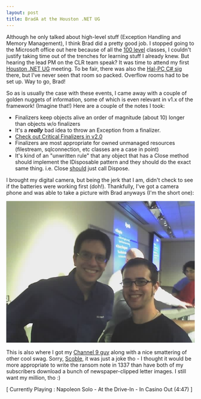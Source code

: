 ```yaml
---
layout: post
title: BradA at the Houston .NET UG
---
```

Although he only talked about high-level stuff (Exception Handling and Memory 
Management), I think Brad did a pretty good job. I stopped going to the 
Microsoft office out here because of all the <a href="http://support.microsoft.com/?scid=http://support.microsoft.com%2Fservicedesks%2Fwebcasts%2Flevels.asp">100 
level</a> classes, I couldn't justify taking time out of the trenches for 
learning stuff I already knew. But hearing the lead PM on the CLR team speak? It 
was time to attend my first <a href="http://hdnug.org/hdnug/home.aspx">Houston 
.NET UG</a> meeting. To be fair, there was also the <a href="http://www.hal-pc.org/~odiswooten/csharp/">Hal-PC C# sig</a> there, but 
I've never seen that room so packed. Overflow rooms had to be set up. Way to go, 
Brad!

So as is usually the case with these events, I came away with a couple of 
golden nuggets of information, some of which is even relevant in v1.x of the 
framework! (Imagine that!) Here are a couple of the notes I took:

* Finalizers keep objects alive an order of magnitude (about 10) longer than objects w/o finalizers 
* It's a <strong><em>really</em></strong> bad idea to throw an Exception from a finalizer. 
* <a href="http://blogs.msdn.com/cbrumme/archive/2004/02/20/77460.aspx">Check out Critical Finalizers in v2.0</a> 
* Finalizers are most appropriate for owned unmanaged resources (filestream, sqlconnection, etc classes are a case in point) 
* It's kind of an "unwritten rule" that any object that has a Close method should implement the IDisposable pattern and they should do the exact same thing. i.e. Close <u>should</u> just call Dispose.

I brought my digital camera, but being the jerk that I am, didn't check to 
see if the batteries were working first (doh!). Thankfully, I've got a camera 
phone and was able to take a picture with Brad anyways (I'm the short one):

<img src="/assets/images/02-16-05_1936.JPG" />

This is also where I got my <a href="http://www.chrisfrazier.net/Blog/archive/2005/02/16/724.aspx">Channel 9 guy</a> along with a nice smattering of other cool swag. Sorry, <a href="http://radio.weblogs.com/0001011/">Scoble</a>, it was just a joke tho - I 
thought it would be more appropriate to write the ransom note in 1337 than have 
both of my subscribers download a bunch of newspaper-clipped letter images. I 
still want my million, tho :)

<p class="media">[ Currently Playing : Napoleon 
Solo - At the Drive-In - In Casino Out (4:47) ]</p>